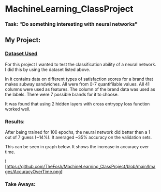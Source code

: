 # MachineLearning_ClassProject

### Task: "Do something interesting with neural networks"

## My Project:
### [Dataset Used](https://www.kaggle.com/datasets/kane6543/sub-sandwich-customer-satisfaction-score)
<p>For this project I wanted to test the classification ability of a neural network. I did this by using the dataset listed above.</p>
<p>In it contains data on different types of satisfaction scores for a brand that makes subway sandwiches. All were from 0-7 quantifilable values. All 41 columns were used as features. The column of the brand data was used as the labels. There were 7 possible brands for it to choose.</p>
<p>It was found that using 2 hidden layers with cross entryopy loss function worked well.</p>

### Results:
<p>After being trained for 100 epochs, the neural network did better then a 1 out of 7 guess (~14%). It averaged ~35% accuracy on the validation sets.</p>
<p>This can be seen in graph below. It shows the increase in accuracy over time.</p>

![https://github.com/TheFosh/MachineLearning_ClassProject/blob/main/Images/AccuracyOverTime.png]

### Take Aways:
